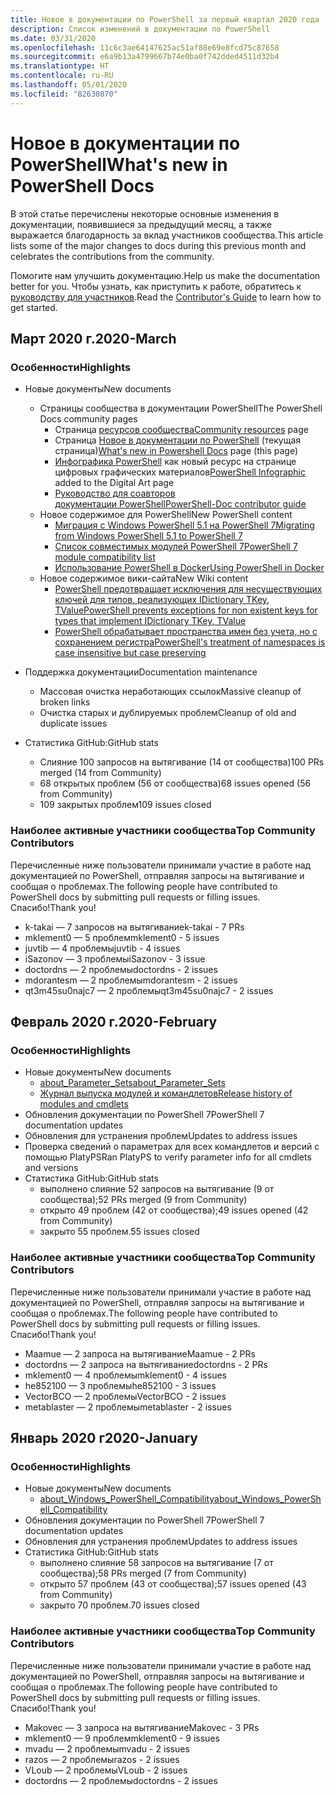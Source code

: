 ```yaml
---
title: Новое в документации по PowerShell за первый квартал 2020 года
description: Список изменений в документации по PowerShell
ms.date: 03/31/2020
ms.openlocfilehash: 11c6c3ae64147625ac51af88e69e8fcd75c87658
ms.sourcegitcommit: e6a9b13a4799667b74e0ba0f742dded4511d32b4
ms.translationtype: HT
ms.contentlocale: ru-RU
ms.lasthandoff: 05/01/2020
ms.locfileid: "82630870"
---
```

# <a name="whats-new-in-powershell-docs"></a><span data-ttu-id="31940-103">Новое в документации по PowerShell</span><span class="sxs-lookup"><span data-stu-id="31940-103">What's new in PowerShell Docs</span></span>

<span data-ttu-id="31940-104">В этой статье перечислены некоторые основные изменения в документации, появившиеся за предыдущий месяц, а также выражается благодарность за вклад участников сообщества.</span><span class="sxs-lookup"><span data-stu-id="31940-104">This article lists some of the major changes to docs during this previous month and celebrates the contributions from the community.</span></span>

<span data-ttu-id="31940-105">Помогите нам улучшить документацию.</span><span class="sxs-lookup"><span data-stu-id="31940-105">Help us make the documentation better for you.</span></span> <span data-ttu-id="31940-106">Чтобы узнать, как приступить к работе, обратитесь к [руководству для участников][contrib].</span><span class="sxs-lookup"><span data-stu-id="31940-106">Read the [Contributor's Guide][contrib] to learn how to get started.</span></span>

## <a name="2020-march"></a><span data-ttu-id="31940-107">Март 2020 г.</span><span class="sxs-lookup"><span data-stu-id="31940-107">2020-March</span></span>

### <a name="highlights"></a><span data-ttu-id="31940-108">Особенности</span><span class="sxs-lookup"><span data-stu-id="31940-108">Highlights</span></span>

- <span data-ttu-id="31940-109">Новые документы</span><span class="sxs-lookup"><span data-stu-id="31940-109">New documents</span></span>
  - <span data-ttu-id="31940-110">Страницы сообщества в документации PowerShell</span><span class="sxs-lookup"><span data-stu-id="31940-110">The PowerShell Docs community pages</span></span>
    - <span data-ttu-id="31940-111">Страница [ресурсов сообщества](/powershell/scripting/community/community-support)</span><span class="sxs-lookup"><span data-stu-id="31940-111">[Community resources](/powershell/scripting/community/community-support) page</span></span>
    - <span data-ttu-id="31940-112">Страница [Новое в документации по PowerShell](#2020-march) (текущая страница)</span><span class="sxs-lookup"><span data-stu-id="31940-112">[What's new in Powershell Docs](#2020-march) page (this page)</span></span>
    - <span data-ttu-id="31940-113">[Инфографика PowerShell](https://github.com/MicrosoftDocs/PowerShell-Docs/blob/staging/assets/PowerShell_7_Infographic.pdf) как новый ресурс на странице цифровых графических материалов</span><span class="sxs-lookup"><span data-stu-id="31940-113">[PowerShell Infographic](https://github.com/MicrosoftDocs/PowerShell-Docs/blob/staging/assets/PowerShell_7_Infographic.pdf) added to the Digital Art page</span></span>
    - [<span data-ttu-id="31940-114">Руководство для соавторов документации PowerShell</span><span class="sxs-lookup"><span data-stu-id="31940-114">PowerShell-Doc contributor guide</span></span>](/powershell/scripting/community/contributing/overview?view=powershell-7)
  - <span data-ttu-id="31940-115">Новое содержимое для PowerShell</span><span class="sxs-lookup"><span data-stu-id="31940-115">New PowerShell content</span></span>
    - [<span data-ttu-id="31940-116">Миграция с Windows PowerShell 5.1 на PowerShell 7</span><span class="sxs-lookup"><span data-stu-id="31940-116">Migrating from Windows PowerShell 5.1 to PowerShell 7</span></span>](/powershell/scripting/whats-new/migrating-from-windows-powershell-51-to-powershell-7)
    - [<span data-ttu-id="31940-117">Список совместимых модулей PowerShell 7</span><span class="sxs-lookup"><span data-stu-id="31940-117">PowerShell 7 module compatibility list</span></span>](/PowerShell/scripting/whats-new/module-compatibility)
    - [<span data-ttu-id="31940-118">Использование PowerShell в Docker</span><span class="sxs-lookup"><span data-stu-id="31940-118">Using PowerShell in Docker</span></span>](/powershell/scripting/install/powershell-in-docker)
  - <span data-ttu-id="31940-119">Новое содержимое вики-сайта</span><span class="sxs-lookup"><span data-stu-id="31940-119">New Wiki content</span></span>
    - [<span data-ttu-id="31940-120">PowerShell предотвращает исключения для несуществующих ключей для типов, реализующих IDictionary TKey, TValue</span><span class="sxs-lookup"><span data-stu-id="31940-120">PowerShell prevents exceptions for non existent keys for types that implement IDictionary TKey, TValue</span></span>](https://github.com/MicrosoftDocs/PowerShell-Docs/wiki/PowerShell-prevents-exceptions-for-non-existent-keys-for-types-that-implement-IDictionary-TKey,-TValue-)
    - [<span data-ttu-id="31940-121">PowerShell обрабатывает пространства имен без учета, но с сохранением регистра</span><span class="sxs-lookup"><span data-stu-id="31940-121">PowerShell's treatment of namespaces is case insensitive but case preserving</span></span>](https://github.com/MicrosoftDocs/PowerShell-Docs/wiki/PowerShell's-treatment-of-namespaces-is-case-insensitive-but-case-preserving)

- <span data-ttu-id="31940-122">Поддержка документации</span><span class="sxs-lookup"><span data-stu-id="31940-122">Documentation maintenance</span></span>
  - <span data-ttu-id="31940-123">Массовая очистка неработающих ссылок</span><span class="sxs-lookup"><span data-stu-id="31940-123">Massive cleanup of broken links</span></span>
  - <span data-ttu-id="31940-124">Очистка старых и дублируемых проблем</span><span class="sxs-lookup"><span data-stu-id="31940-124">Cleanup of old and duplicate issues</span></span>

- <span data-ttu-id="31940-125">Статистика GitHub:</span><span class="sxs-lookup"><span data-stu-id="31940-125">GitHub stats</span></span>
  - <span data-ttu-id="31940-126">Слияние 100 запросов на вытягивание (14 от сообщества)</span><span class="sxs-lookup"><span data-stu-id="31940-126">100 PRs merged (14 from Community)</span></span>
  - <span data-ttu-id="31940-127">68 открытых проблем (56 от сообщества)</span><span class="sxs-lookup"><span data-stu-id="31940-127">68 issues opened (56 from Community)</span></span>
  - <span data-ttu-id="31940-128">109 закрытых проблем</span><span class="sxs-lookup"><span data-stu-id="31940-128">109 issues closed</span></span>

### <a name="top-community-contributors"></a><span data-ttu-id="31940-129">Наиболее активные участники сообщества</span><span class="sxs-lookup"><span data-stu-id="31940-129">Top Community Contributors</span></span>

<span data-ttu-id="31940-130">Перечисленные ниже пользователи принимали участие в работе над документацией по PowerShell, отправляя запросы на вытягивание и сообщая о проблемах.</span><span class="sxs-lookup"><span data-stu-id="31940-130">The following people have contributed to PowerShell docs by submitting pull requests or filling issues.</span></span> <span data-ttu-id="31940-131">Спасибо!</span><span class="sxs-lookup"><span data-stu-id="31940-131">Thank you!</span></span>

- <span data-ttu-id="31940-132">k-takai — 7 запросов на вытягивание</span><span class="sxs-lookup"><span data-stu-id="31940-132">k-takai - 7 PRs</span></span>
- <span data-ttu-id="31940-133">mklement0 — 5 проблем</span><span class="sxs-lookup"><span data-stu-id="31940-133">mklement0 - 5 issues</span></span>
- <span data-ttu-id="31940-134">juvtib — 4 проблемы</span><span class="sxs-lookup"><span data-stu-id="31940-134">juvtib - 4 issues</span></span>
- <span data-ttu-id="31940-135">iSazonov — 3 проблемы</span><span class="sxs-lookup"><span data-stu-id="31940-135">iSazonov - 3 issue</span></span>
- <span data-ttu-id="31940-136">doctordns — 2 проблемы</span><span class="sxs-lookup"><span data-stu-id="31940-136">doctordns - 2 issues</span></span>
- <span data-ttu-id="31940-137">mdorantesm — 2 проблемы</span><span class="sxs-lookup"><span data-stu-id="31940-137">mdorantesm - 2 issues</span></span>
- <span data-ttu-id="31940-138">qt3m45su0najc7 — 2 проблемы</span><span class="sxs-lookup"><span data-stu-id="31940-138">qt3m45su0najc7 - 2 issues</span></span>

## <a name="2020-february"></a><span data-ttu-id="31940-139">Февраль 2020 г.</span><span class="sxs-lookup"><span data-stu-id="31940-139">2020-February</span></span>

### <a name="highlights"></a><span data-ttu-id="31940-140">Особенности</span><span class="sxs-lookup"><span data-stu-id="31940-140">Highlights</span></span>

- <span data-ttu-id="31940-141">Новые документы</span><span class="sxs-lookup"><span data-stu-id="31940-141">New documents</span></span>
  - [<span data-ttu-id="31940-142">about_Parameter_Sets</span><span class="sxs-lookup"><span data-stu-id="31940-142">about_Parameter_Sets</span></span>](/powershell/module/microsoft.powershell.core/about/about_parameter_sets)
  - [<span data-ttu-id="31940-143">Журнал выпуска модулей и командлетов</span><span class="sxs-lookup"><span data-stu-id="31940-143">Release history of modules and cmdlets</span></span>](/powershell/scripting/whats-new/cmdlet-versions)
- <span data-ttu-id="31940-144">Обновления документации по PowerShell 7</span><span class="sxs-lookup"><span data-stu-id="31940-144">PowerShell 7 documentation updates</span></span>
- <span data-ttu-id="31940-145">Обновления для устранения проблем</span><span class="sxs-lookup"><span data-stu-id="31940-145">Updates to address issues</span></span>
- <span data-ttu-id="31940-146">Проверка сведений о параметрах для всех командлетов и версий с помощью PlatyPS</span><span class="sxs-lookup"><span data-stu-id="31940-146">Ran PlatyPS to verify parameter info for all cmdlets and versions</span></span>
- <span data-ttu-id="31940-147">Статистика GitHub:</span><span class="sxs-lookup"><span data-stu-id="31940-147">GitHub stats</span></span>
  - <span data-ttu-id="31940-148">выполнено слияние 52 запросов на вытягивание (9 от сообщества);</span><span class="sxs-lookup"><span data-stu-id="31940-148">52 PRs merged (9 from Community)</span></span>
  - <span data-ttu-id="31940-149">открыто 49 проблем (42 от сообщества);</span><span class="sxs-lookup"><span data-stu-id="31940-149">49 issues opened (42 from Community)</span></span>
  - <span data-ttu-id="31940-150">закрыто 55 проблем.</span><span class="sxs-lookup"><span data-stu-id="31940-150">55 issues closed</span></span>

### <a name="top-community-contributors"></a><span data-ttu-id="31940-151">Наиболее активные участники сообщества</span><span class="sxs-lookup"><span data-stu-id="31940-151">Top Community Contributors</span></span>

<span data-ttu-id="31940-152">Перечисленные ниже пользователи принимали участие в работе над документацией по PowerShell, отправляя запросы на вытягивание и сообщая о проблемах.</span><span class="sxs-lookup"><span data-stu-id="31940-152">The following people have contributed to PowerShell docs by submitting pull requests or filling issues.</span></span> <span data-ttu-id="31940-153">Спасибо!</span><span class="sxs-lookup"><span data-stu-id="31940-153">Thank you!</span></span>

- <span data-ttu-id="31940-154">Maamue — 2 запроса на вытягивание</span><span class="sxs-lookup"><span data-stu-id="31940-154">Maamue - 2 PRs</span></span>
- <span data-ttu-id="31940-155">doctordns — 2 запроса на вытягивание</span><span class="sxs-lookup"><span data-stu-id="31940-155">doctordns - 2 PRs</span></span>
- <span data-ttu-id="31940-156">mklement0 — 4 проблемы</span><span class="sxs-lookup"><span data-stu-id="31940-156">mklement0 - 4 issues</span></span>
- <span data-ttu-id="31940-157">he852100 — 3 проблемы</span><span class="sxs-lookup"><span data-stu-id="31940-157">he852100 - 3 issues</span></span>
- <span data-ttu-id="31940-158">VectorBCO — 2 проблемы</span><span class="sxs-lookup"><span data-stu-id="31940-158">VectorBCO - 2 issues</span></span>
- <span data-ttu-id="31940-159">metablaster — 2 проблемы</span><span class="sxs-lookup"><span data-stu-id="31940-159">metablaster - 2 issues</span></span>

## <a name="2020-january"></a><span data-ttu-id="31940-160">Январь 2020 г</span><span class="sxs-lookup"><span data-stu-id="31940-160">2020-January</span></span>

### <a name="highlights"></a><span data-ttu-id="31940-161">Особенности</span><span class="sxs-lookup"><span data-stu-id="31940-161">Highlights</span></span>

- <span data-ttu-id="31940-162">Новые документы</span><span class="sxs-lookup"><span data-stu-id="31940-162">New documents</span></span>
  - [<span data-ttu-id="31940-163">about_Windows_PowerShell_Compatibility</span><span class="sxs-lookup"><span data-stu-id="31940-163">about_Windows_PowerShell_Compatibility</span></span>](/powershell/module/microsoft.powershell.core/about/about_Windows_PowerShell_Compatibility)
- <span data-ttu-id="31940-164">Обновления документации по PowerShell 7</span><span class="sxs-lookup"><span data-stu-id="31940-164">PowerShell 7 documentation updates</span></span>
- <span data-ttu-id="31940-165">Обновления для устранения проблем</span><span class="sxs-lookup"><span data-stu-id="31940-165">Updates to address issues</span></span>
- <span data-ttu-id="31940-166">Статистика GitHub:</span><span class="sxs-lookup"><span data-stu-id="31940-166">GitHub stats</span></span>
  - <span data-ttu-id="31940-167">выполнено слияние 58 запросов на вытягивание (7 от сообщества);</span><span class="sxs-lookup"><span data-stu-id="31940-167">58 PRs merged (7 from Community)</span></span>
  - <span data-ttu-id="31940-168">открыто 57 проблем (43 от сообщества);</span><span class="sxs-lookup"><span data-stu-id="31940-168">57 issues opened (43 from Community)</span></span>
  - <span data-ttu-id="31940-169">закрыто 70 проблем.</span><span class="sxs-lookup"><span data-stu-id="31940-169">70 issues closed</span></span>

### <a name="top-community-contributors"></a><span data-ttu-id="31940-170">Наиболее активные участники сообщества</span><span class="sxs-lookup"><span data-stu-id="31940-170">Top Community Contributors</span></span>

<span data-ttu-id="31940-171">Перечисленные ниже пользователи принимали участие в работе над документацией по PowerShell, отправляя запросы на вытягивание и сообщая о проблемах.</span><span class="sxs-lookup"><span data-stu-id="31940-171">The following people have contributed to PowerShell docs by submitting pull requests or filling issues.</span></span> <span data-ttu-id="31940-172">Спасибо!</span><span class="sxs-lookup"><span data-stu-id="31940-172">Thank you!</span></span>

- <span data-ttu-id="31940-173">Makovec — 3 запроса на вытягивание</span><span class="sxs-lookup"><span data-stu-id="31940-173">Makovec - 3 PRs</span></span>
- <span data-ttu-id="31940-174">mklement0 — 9 проблем</span><span class="sxs-lookup"><span data-stu-id="31940-174">mklement0 - 9 issues</span></span>
- <span data-ttu-id="31940-175">mvadu — 2 проблемы</span><span class="sxs-lookup"><span data-stu-id="31940-175">mvadu - 2 issues</span></span>
- <span data-ttu-id="31940-176">razos — 2 проблемы</span><span class="sxs-lookup"><span data-stu-id="31940-176">razos - 2 issues</span></span>
- <span data-ttu-id="31940-177">VLoub — 2 проблемы</span><span class="sxs-lookup"><span data-stu-id="31940-177">VLoub - 2 issues</span></span>
- <span data-ttu-id="31940-178">doctordns — 2 проблемы</span><span class="sxs-lookup"><span data-stu-id="31940-178">doctordns - 2 issues</span></span>

<!-- Link references -->
[contrib]: contributing/overview.md